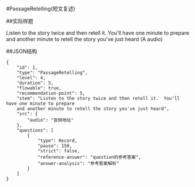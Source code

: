 #PassageRetelling(短文复述)

##实际样题

Listen to the story twice and then retell it.  You'll have one minute to prepare and another minute to retell the story you've just heard
(A audio)

##JSON结构

	{
		"id": 1,						
		"type": "PassageRetelling",			
		"level": 4,						
		"duration": 5,					
		"flowable": true,				
		"recommendation-point": 5,		
		"stem": "Listen to the story twice and then retell it.  You'll have one minute to prepare 
		and another minute to retell the story you've just heard",
		"src": { 			
			"audio": "音频地址"
		},
		"questions": [
			{
				"type": Record,
				"pause": 150,			
				"strict": false,
				"reference-answer": "question的参考答案",		
				"answer-analysis": "参考答案解析"
			}
		]
	}
